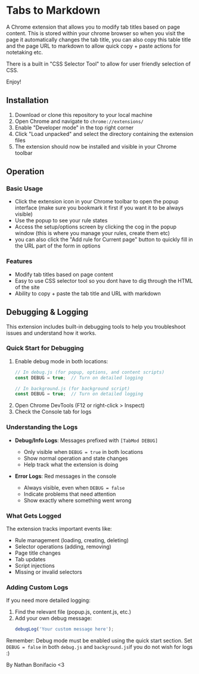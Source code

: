 # Tabs to Markdown

A Chrome extension that allows you to modify tab titles based on page content. This is stored within your chrome browser so when you visit the page it automatically changes the tab title, you can also copy this table title and the page URL to markdown to allow quick copy + paste actions for notetaking etc. 

There is a built in "CSS Selector Tool" to allow for user friendly selection of CSS.

Enjoy!

## Installation

1. Download or clone this repository to your local machine
2. Open Chrome and navigate to `chrome://extensions/`
3. Enable "Developer mode" in the top right corner
4. Click "Load unpacked" and select the directory containing the extension files
5. The extension should now be installed and visible in your Chrome toolbar

## Operation

### Basic Usage
- Click the extension icon in your Chrome toolbar to open the popup interface (make sure you bookmark it first if you want it to be always visible)
- Use the popup to see your rule states
- Access the setup/options screen by clicking the cog in the popup window (this is where you manage your rules, create them etc)
- you can also click the "Add rule for Current page" button to quickly fill in the URL part of the form in options

### Features
- Modify tab titles based on page content
- Easy to use CSS selector tool so you dont have to dig through the HTML of the site
- Ability to copy + paste the tab title and URL with markdown


## Debugging & Logging

This extension includes built-in debugging tools to help you troubleshoot issues and understand how it works.

### Quick Start for Debugging
1. Enable debug mode in both locations:
   ```javascript
   // In debug.js (for popup, options, and content scripts)
   const DEBUG = true;  // Turn on detailed logging

   // In background.js (for background script)
   const DEBUG = true;  // Turn on detailed logging
   ```
2. Open Chrome DevTools (F12 or right-click > Inspect)
3. Check the Console tab for logs

### Understanding the Logs
- **Debug/Info Logs**: Messages prefixed with `[TabMod DEBUG]`
  - Only visible when `DEBUG = true` in both locations
  - Show normal operation and state changes
  - Help track what the extension is doing

- **Error Logs**: Red messages in the console
  - Always visible, even when `DEBUG = false`
  - Indicate problems that need attention
  - Show exactly where something went wrong

### What Gets Logged
The extension tracks important events like:
- Rule management (loading, creating, deleting)
- Selector operations (adding, removing)
- Page title changes
- Tab updates
- Script injections
- Missing or invalid selectors

### Adding Custom Logs
If you need more detailed logging:
1. Find the relevant file (popup.js, content.js, etc.)
2. Add your own debug message:
   ```javascript
   debugLog('Your custom message here');
   ```

Remember: Debug mode must be enabled using the quick start section. Set `DEBUG = false` in both `debug.js` and `background.js`if you do not wish for logs :)


By Nathan Bonifacio <3
